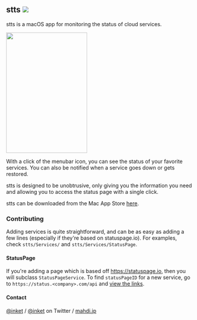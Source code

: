 ## stts ![](https://img.shields.io/badge/Swift-5.0-orange.svg)

stts is a macOS app for monitoring the status of cloud services.

<img src="https://i.imgur.com/OAK3hR0.png" width="218" height="324" />

With a click of the menubar icon, you can see the status of your favorite services. You can also be notified when a service goes down or gets restored.

stts is designed to be unobtrusive, only giving you the information you need and allowing you to access the status page with a single click.

stts can be downloaded from the Mac App Store [here](https://itunes.apple.com/app/stts/id1187772509?l=en&mt=12).

### Contributing

Adding services is quite straightforward, and can be as easy as adding a few lines (especially if they're based on statuspage.io). For examples, check `stts/Services/` and `stts/Services/StatusPage`.

#### StatusPage

If you're adding a page which is based off https://statuspage.io, then you will subclass `StatusPageService`. To find `statusPageID` for a new service, go to `https://status.<company>.com/api` and [view the links](https://github.com/inket/stts/issues/21#issuecomment-273427769).

#### Contact

[@inket](https://github.com/inket) / [@inket](https://twitter.com/inket) on Twitter / [mahdi.jp](https://mahdi.jp)
